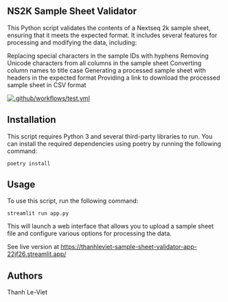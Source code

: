 ## NS2K Sample Sheet Validator
This Python script validates the contents of a Nextseq 2k sample sheet, ensuring that it meets the expected format. It includes several features for processing and modifying the data, including:

Replacing special characters in the sample IDs with hyphens
Removing Unicode characters from all columns in the sample sheet
Converting column names to title case
Generating a processed sample sheet with headers in the expected format
Providing a link to download the processed sample sheet in CSV format

[![.github/workflows/test.yml](https://github.com/thanhleviet/sample_sheet_validator/actions/workflows/test.yml/badge.svg)](https://github.com/thanhleviet/sample_sheet_validator/actions/workflows/test.yml)
## Installation
This script requires Python 3 and several third-party libraries to run. You can install the required dependencies using poetry by running the following command:

```
poetry install
```

## Usage
To use this script, run the following command:

```
streamlit run app.py
```

This will launch a web interface that allows you to upload a sample sheet file and configure various options for processing the data.

See live version at <https://thanhleviet-sample-sheet-validator-app-22jf26.streamlit.app/>

## Authors

Thanh Le-Viet